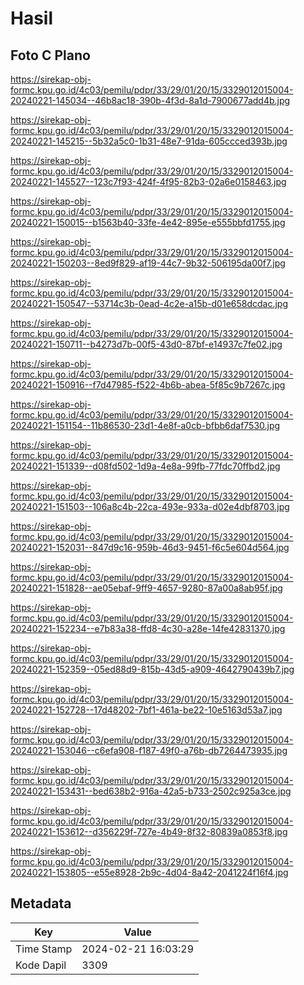 # Hasil

## Foto C Plano

https://sirekap-obj-formc.kpu.go.id/4c03/pemilu/pdpr/33/29/01/20/15/3329012015004-20240221-145034--46b8ac18-390b-4f3d-8a1d-7900677add4b.jpg

https://sirekap-obj-formc.kpu.go.id/4c03/pemilu/pdpr/33/29/01/20/15/3329012015004-20240221-145215--5b32a5c0-1b31-48e7-91da-605ccced393b.jpg

https://sirekap-obj-formc.kpu.go.id/4c03/pemilu/pdpr/33/29/01/20/15/3329012015004-20240221-145527--123c7f93-424f-4f95-82b3-02a6e0158463.jpg

https://sirekap-obj-formc.kpu.go.id/4c03/pemilu/pdpr/33/29/01/20/15/3329012015004-20240221-150015--b1563b40-33fe-4e42-895e-e555bbfd1755.jpg

https://sirekap-obj-formc.kpu.go.id/4c03/pemilu/pdpr/33/29/01/20/15/3329012015004-20240221-150203--8ed9f829-af19-44c7-9b32-506195da00f7.jpg

https://sirekap-obj-formc.kpu.go.id/4c03/pemilu/pdpr/33/29/01/20/15/3329012015004-20240221-150547--53714c3b-0ead-4c2e-a15b-d01e658dcdac.jpg

https://sirekap-obj-formc.kpu.go.id/4c03/pemilu/pdpr/33/29/01/20/15/3329012015004-20240221-150711--b4273d7b-00f5-43d0-87bf-e14937c7fe02.jpg

https://sirekap-obj-formc.kpu.go.id/4c03/pemilu/pdpr/33/29/01/20/15/3329012015004-20240221-150916--f7d47985-f522-4b6b-abea-5f85c9b7267c.jpg

https://sirekap-obj-formc.kpu.go.id/4c03/pemilu/pdpr/33/29/01/20/15/3329012015004-20240221-151154--11b86530-23d1-4e8f-a0cb-bfbb6daf7530.jpg

https://sirekap-obj-formc.kpu.go.id/4c03/pemilu/pdpr/33/29/01/20/15/3329012015004-20240221-151339--d08fd502-1d9a-4e8a-99fb-77fdc70ffbd2.jpg

https://sirekap-obj-formc.kpu.go.id/4c03/pemilu/pdpr/33/29/01/20/15/3329012015004-20240221-151503--106a8c4b-22ca-493e-933a-d02e4dbf8703.jpg

https://sirekap-obj-formc.kpu.go.id/4c03/pemilu/pdpr/33/29/01/20/15/3329012015004-20240221-152031--847d9c16-959b-46d3-9451-f6c5e604d564.jpg

https://sirekap-obj-formc.kpu.go.id/4c03/pemilu/pdpr/33/29/01/20/15/3329012015004-20240221-151828--ae05ebaf-9ff9-4657-9280-87a00a8ab95f.jpg

https://sirekap-obj-formc.kpu.go.id/4c03/pemilu/pdpr/33/29/01/20/15/3329012015004-20240221-152234--e7b83a38-ffd8-4c30-a28e-14fe42831370.jpg

https://sirekap-obj-formc.kpu.go.id/4c03/pemilu/pdpr/33/29/01/20/15/3329012015004-20240221-152359--05ed88d9-815b-43d5-a909-4642790439b7.jpg

https://sirekap-obj-formc.kpu.go.id/4c03/pemilu/pdpr/33/29/01/20/15/3329012015004-20240221-152728--17d48202-7bf1-461a-be22-10e5163d53a7.jpg

https://sirekap-obj-formc.kpu.go.id/4c03/pemilu/pdpr/33/29/01/20/15/3329012015004-20240221-153046--c6efa908-f187-49f0-a76b-db7264473935.jpg

https://sirekap-obj-formc.kpu.go.id/4c03/pemilu/pdpr/33/29/01/20/15/3329012015004-20240221-153431--bed638b2-916a-42a5-b733-2502c925a3ce.jpg

https://sirekap-obj-formc.kpu.go.id/4c03/pemilu/pdpr/33/29/01/20/15/3329012015004-20240221-153612--d356229f-727e-4b49-8f32-80839a0853f8.jpg

https://sirekap-obj-formc.kpu.go.id/4c03/pemilu/pdpr/33/29/01/20/15/3329012015004-20240221-153805--e55e8928-2b9c-4d04-8a42-2041224f16f4.jpg


## Metadata

| Key        | Value               |
| ---------- | ------------------- |
| Time Stamp | 2024-02-21 16:03:29 |
| Kode Dapil | 3309                |



